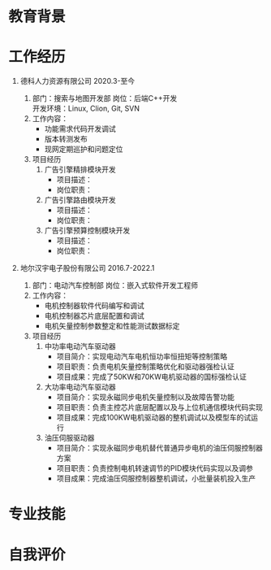 # 教育背景
# 工作经历
1. 德科人力资源有限公司 2020.3-至今
    1. 部门：搜索与地图开发部 岗位：后端C++开发  
       开发环境：Linux, Clion, Git, SVN
    2. 工作内容：
        + 功能需求代码开发调试
        + 版本转测发布
        + 现网定期巡护和问题定位
    3. 项目经历
        1. 广告引擎精排模块开发
            + 项目描述：
            + 岗位职责：
        2. 广告引擎路由模块开发
            + 项目描述：
            + 岗位职责：
        3. 广告引擎预算控制模块开发
            + 项目描述：
            + 岗位职责：

2. 地尔汉宇电子股份有限公司 2016.7-2022.1
    1. 部门：电动汽车控制部  岗位：嵌入式软件开发工程师
    2. 工作内容：
        + 电机控制器软件代码编写和调试
        + 电机控制器芯片底层配置和调试
        + 电机矢量控制参数整定和性能测试数据标定
    3. 项目经历
        1. 中功率电动汽车驱动器
            + 项目简介：实现电动汽车电机恒功率恒扭矩等控制策略
            + 项目职责：负责电机矢量控制策略优化和驱动器强检认证
            + 项目成果：完成了50KW和70KW电机驱动器的国标强检认证
        2. 大功率电动汽车驱动器
            + 项目简介：实现永磁同步电机矢量控制以及故障告警功能
            + 项目职责：负责主控芯片底层配置以及与上位机通信模块代码实现
            + 项目成果：完成100KW电机驱动器的整机调试以及模型车的试运行
        3. 油压伺服驱动器
            + 项目简介：实现永磁同步电机替代普通异步电机的油压伺服控制器方案
            + 项目职责：负责控制电机转速调节的PID模块代码实现以及调参
            + 项目成果：完成油压伺服控制器整机调试，小批量装机投入生产
# 专业技能
# 自我评价
